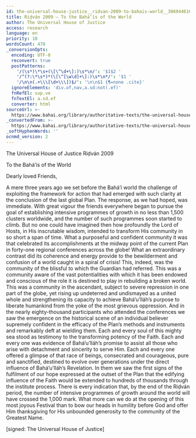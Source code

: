 ```yaml
---
id: the-universal-house-justice__ridvan-2009-to-bahais-world__3069446166__en
title: Riḍván 2009 – To the Bahá’ís of the World
author: The Universal House of Justice
access: research
language: en
priority: 10
wordsCount: 478
_conversionOpts:
  encoding: UTF-8
  reconvert: true
  postPatterns:
    '/(\s*)\*\s+(\[\^\d+\]:)\s*\n/': '$1$2 '
    '/^(?:\*\s*)*(\[\^[\w\d]+\]:)\s*\n*/': '$1 '
    '/\n\n(.+\\\[\d+\\\])$/': '\n\n$1 {¶=none .cite}'
  ignoreElements: 'div.of,nav,a.sd:not(.ef)'
  fnRefEl: sup.ve
  fnTextEl: a.sd.ef
  converter: html
sourceUrl: >-
  https://www.bahai.org/library/authoritative-texts/the-universal-house-of-justice/messages/20090421_001/20090421_001.xhtml
_convertedFrom: >-
  https://www.bahai.org/library/authoritative-texts/the-universal-house-of-justice/messages/20090421_001/20090421_001.xhtml
_softHyphenWords: ''
ocnmd_version: 2
---
```

The Universal House of Justice
Riḍván 2009

To the Bahá’ís of the World

Dearly loved Friends,

A mere three years ago we set before the Bahá’í world the challenge of exploiting the framework for action that had emerged with such clarity at the conclusion of the last global Plan. The response, as we had hoped, was immediate. With great vigour the friends everywhere began to pursue the goal of establishing intensive programmes of growth in no less than 1,500 clusters worldwide, and the number of such programmes soon started to climb. But no one could have imagined then how profoundly the Lord of Hosts, in His inscrutable wisdom, intended to transform His community in so short a span of time. What a purposeful and confident community it was that celebrated its accomplishments at the midway point of the current Plan in forty-one regional conferences across the globe! What an extraordinary contrast did its coherence and energy provide to the bewilderment and confusion of a world caught in a spiral of crisis! This, indeed, was the community of the blissful to which the Guardian had referred. This was a community aware of the vast potentialities with which it has been endowed and conscious of the role it is destined to play in rebuilding a broken world. This was a community in the ascendant, subject to severe repression in one part of the globe, yet rising up undeterred and undismayed as a united whole and strengthening its capacity to achieve Bahá’u’lláh’s purpose to liberate humankind from the yoke of the most grievous oppression. And in the nearly eighty-thousand participants who attended the conferences we saw the emergence on the historical scene of an individual believer supremely confident in the efficacy of the Plan’s methods and instruments and remarkably deft at wielding them. Each and every soul of this mighty sea stood as testimony to the transforming potency of the Faith. Each and every one was evidence of Bahá’u’lláh’s promise to assist all those who arise with detachment and sincerity to serve Him. Each and every one offered a glimpse of that race of beings, consecrated and courageous, pure and sanctified, destined to evolve over generations under the direct influence of Bahá’u’lláh’s Revelation. In them we saw the first signs of the fulfilment of our hope expressed at the outset of the Plan that the edifying influence of the Faith would be extended to hundreds of thousands through the institute process. There is every indication that, by the end of the Riḍván period, the number of intensive programmes of growth around the world will have crossed the 1,000 mark. What more can we do at the opening of this most joyous Festival than to bow our heads in humility before God and offer Him thanksgiving for His unbounded generosity to the community of the Greatest Name.

\[signed: The Universal House of Justice\]
